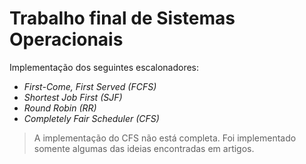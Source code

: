 # Trabalho final de Sistemas Operacionais

Implementação dos seguintes escalonadores:
* _First-Come, First Served (FCFS)_
* _Shortest Job First (SJF)_
* _Round Robin (RR)_
* _Completely Fair Scheduler (CFS)_

> A implementação do CFS não está completa. Foi implementado somente algumas das ideias encontradas em artigos.
